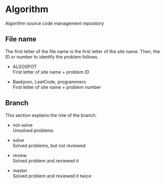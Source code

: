 # Algorithm

Algorithm source code management repository

## File name

The first letter of the file name is the first letter of the site name. Then, the ID or number to identify the problem follows.

- ALGOSPOT  
  First letter of site name + problem ID

- Baekjoon, LeetCode, programmers  
  First letter of site name + problem number

## Branch

This section explains the role of the branch.

- not-solve  
Unsolved problems

- solve  
Solved problems, but not reviewed

- review  
Solved problem and reviewed it

- master  
Solved problem and reviewed it twice